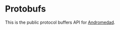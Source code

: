 # Protobufs

This is the public protocol buffers API for [Andromedad](https://github.com/CosmWasm/wasmd).